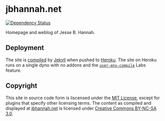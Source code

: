 # jbhannah.net

[![Dependency Status](https://gemnasium.com/jbhannah/jbhannah.net.png)](https://gemnasium.com/jbhannah/jbhannah.net)

Homepage and weblog of Jesse B. Hannah.

## Deployment

The site is [compiled][] by [Jekyll][] when pushed to [Heroku][]. The
site on Heroku runs on a single dyno with no addons and the
[`user-env-compile`][] Labs feature.

## Copyright

This site in source code form is liscensed under the [MIT License][],
except for plugins that specify other licensing terms. The content as
compiled and displayed at [jbhannah.net][] is licensed under [Creative
Commons BY-NC-SA 3.0][CC BY-NC-SA].

[compiled]: http://jbhannah.net/blog/2013/01/16/jekyll-on-heroku-without-rack-jekyll-or-custom-buildpacks.html
[Jekyll]: http://jekyllrb.com/
[Heroku]: http://www.heroku.com/
[`user-env-compile`]: https://devcenter.heroku.com/articles/labs-user-env-compile
[MIT License]: https://github.com/jbhannah/jbhannah.net/blob/master/LICENSE.txt
[jbhannah.net]: http://jbhannah.net/
[CC BY-NC-SA]: http://creativecommons.org/licenses/by-nc-sa/3.0/
